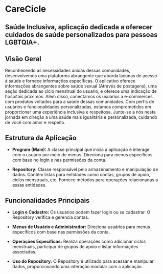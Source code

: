 # CareCicle
## Saúde Inclusiva, aplicação dedicada a oferecer cuidados de saúde personalizados para pessoas LGBTQIA+.

## Visão Geral

Reconhecendo as necessidades únicas dessas comunidades, desenvolvemos uma plataforma abrangente que aborda lacunas de acesso à saúde e fornece informações específicas. O aplicativo oferece informações abrangentes sobre saúde sexual (Através de postagens), uma seção dedicada ao ciclo menstrual do usuario, e oferece uma indicação de hospitais próximos. Além disso, conectamos os usuários a e-commerces com produtos voltados para a saúde dessas comunidades. Com perfis de usuários e funcionalidades personalizadas, estamos comprometidos em proporcionar uma experiência inclusiva e respeitosa. Junte-se a nós nesta jornada em direção a uma saúde mais igualitária e personalizada, cuidando de você com amor e respeito.

## Estrutura da Aplicação

- **Program (Main):** A classe principal que inicia a aplicação e interage com o usuário por meio de menus. Direciona para menus específicos com base no login e nas permissões da conta.

- **Repository:** Classe responsável pelo armazenamento e manipulação de dados. Contém listas para entidades como contas, grupos de apoio, ciclos menstruais, etc. Fornece métodos para operações relacionadas a essas entidades.

## Funcionalidades Principais

- **Login e Cadastro:** Os usuários podem fazer login ou se cadastrar. O Repository verifica e gerencia contas.

- **Menus de Usuário e Administrador:** Direciona usuários para menus específicos com base nas permissões da conta.

- **Operações Específicas:** Realiza operações como adicionar ciclos menstruais, participar de grupos de apoio e listar informações associadas.

- **Uso do Repository:** O Repository é utilizado para acessar e manipular dados, proporcionando uma interação modular com a aplicação.

